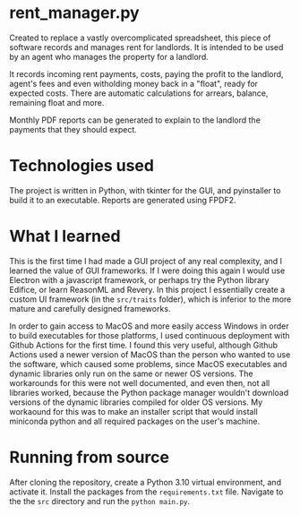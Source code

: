 # rent_manager.py

Created to replace a vastly overcomplicated spreadsheet, this piece of software records and manages rent for landlords. It is intended to be used by an agent who manages the property for a landlord.

It records incoming rent payments, costs, paying the profit to the landlord, agent's fees and even witholding money back in a "float", ready for expected costs.
There are automatic calculations for arrears, balance, remaining float and more.

Monthly PDF reports can be generated to explain to the landlord the payments that they should expect.

# Technologies used

The project is written in Python, with tkinter for the GUI, and pyinstaller to build it to an executable. Reports are generated using FPDF2.

# What I learned

This is the first time I had made a GUI project of any real complexity, and I learned the value of GUI frameworks. If I were doing this again I would use Electron with a javascript framework, or perhaps try the Python library Edifice, or learn ReasonML and Revery. In this project I essentially create a custom UI framework (in the `src/traits` folder), which is inferior to the more mature and carefully designed frameworks.

In order to gain access to MacOS and more easily access Windows in order to build executables for those platforms, I used continuous deployment with Github Actions for the first time. I found this very useful, although Github Actions used a newer version of MacOS than the person who wanted to use the software, which caused some problems, since MacOS executables and dynamic libraries only run on the same or newer OS versions. The workarounds for this were not well documented, and even then, not all libraries worked, because the Python package manager wouldn't download versions of the dynamic libraries compiled for older OS versions. My workaound for this was to make an installer script that would install miniconda python and all required packages on the user's machine.



# Running from source

After cloning the repository, create a Python 3.10 virtual environment, and activate it. Install the packages from the `requirements.txt` file. Navigate to the the `src` directory and run the `python main.py`.
